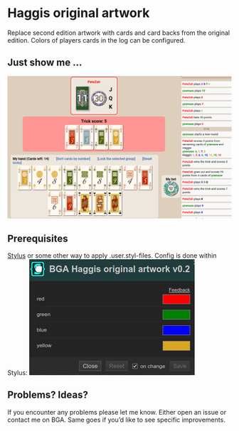 # Haggis original artwork
Replace second edition artwork with cards and card backs from the original edition. Colors of players cards in the log can be configured.

## Just show me …
![screenshot_board](/haggis/img/screenshot_board.png?raw=true)

## Prerequisites
<a href="https://github.com/openstyles/stylus#readme">Stylus</a> or some other way to apply .user.styl-files. Config is done within Stylus:
![screenshot_stylus.png](/haggis/img/screenshot_stylus.png?raw=true)

## Problems? Ideas?
If you encounter any problems please let me know. Either open an issue or contact me on BGA. Same goes if you’d like to see specific improvements.

